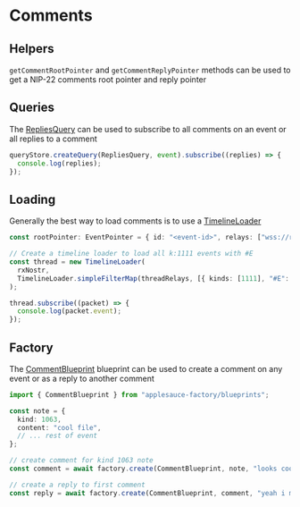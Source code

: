 # Comments

## Helpers

`getCommentRootPointer` and `getCommentReplyPointer` methods can be used to get a NIP-22 comments root pointer and reply pointer

## Queries

The [RepliesQuery](https://hzrd149.github.io/applesauce/typedoc/functions/applesauce-core.Queries.RepliesQuery.html) can be used to subscribe to all comments on an event or all replies to a comment

```ts
queryStore.createQuery(RepliesQuery, event).subscribe((replies) => {
  console.log(replies);
});
```

## Loading

Generally the best way to load comments is to use a [TimelineLoader](https://hzrd149.github.io/applesauce/typedoc/classes/applesauce-loaders.TimelineLoader.html)

```ts
const rootPointer: EventPointer = { id: "<event-id>", relays: ["wss://relay.eample.com"] };

// Create a timeline loader to load all k:1111 events with #E
const thread = new TimelineLoader(
  rxNostr,
  TimelineLoader.simpleFilterMap(threadRelays, [{ kinds: [1111], "#E": [rootPointer.id] }]),
);

thread.subscribe((packet) => {
  console.log(packet.event);
});
```

## Factory

The [CommentBlueprint](https://hzrd149.github.io/applesauce/typedoc/functions/applesauce-factory.Blueprints.CommentBlueprint.html) blueprint can be used to create a comment on any event or as a reply to another comment

```ts
import { CommentBlueprint } from "applesauce-factory/blueprints";

const note = {
  kind: 1063,
  content: "cool file",
  // ... rest of event
};

// create comment for kind 1063 note
const comment = await factory.create(CommentBlueprint, note, "looks cool");

// create a reply to first comment
const reply = await factory.create(CommentBlueprint, comment, "yeah i made it today");
```
